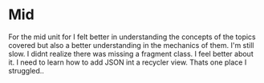 # Mid

For the mid unit for I felt better in understanding the concepts of the topics covered but also a better understanding in
the mechanics of them. I'm still slow. I didnt realize there was missing a fragment class.
I feel better about it. I need to learn how to add JSON int a recycler view. Thats one place I struggled..
